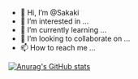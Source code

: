 - 👋 Hi, I’m @Sakaki
- 👀 I’m interested in ...
- 🌱 I’m currently learning ...
- 💞️ I’m looking to collaborate on ...
- 📫 How to reach me ...


[![Anurag's GitHub stats](https://github-readme-stats.vercel.app/api?username=KoSakaki)](https://github.com/anuraghazra/github-readme-stats)
